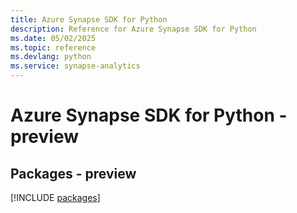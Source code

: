 ```yaml
---
title: Azure Synapse SDK for Python
description: Reference for Azure Synapse SDK for Python
ms.date: 05/02/2025
ms.topic: reference
ms.devlang: python
ms.service: synapse-analytics
---
```

# Azure Synapse SDK for Python - preview
## Packages - preview
[!INCLUDE [packages](synapse-index.md)]
